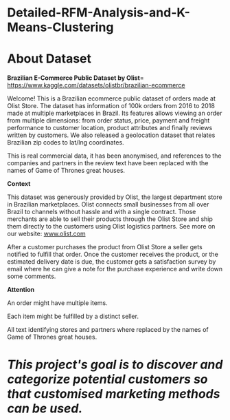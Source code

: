 # Detailed-RFM-Analysis-and-K-Means-Clustering

# About Dataset

**Brazilian E-Commerce Public Dataset by Olist**= https://www.kaggle.com/datasets/olistbr/brazilian-ecommerce

Welcome! This is a Brazilian ecommerce public dataset of orders made at Olist Store. The dataset has information of 100k orders from 2016 to 2018 made at multiple marketplaces in Brazil. Its features allows viewing an order from multiple dimensions: from order status, price, payment and freight performance to customer location, product attributes and finally reviews written by customers. We also released a geolocation dataset that relates Brazilian zip codes to lat/lng coordinates.

This is real commercial data, it has been anonymised, and references to the companies and partners in the review text have been replaced with the names of Game of Thrones great houses.

**Context**

This dataset was generously provided by Olist, the largest department store in Brazilian marketplaces. Olist connects small businesses from all over Brazil to channels without hassle and with a single contract. Those merchants are able to sell their products through the Olist Store and ship them directly to the customers using Olist logistics partners. See more on our website: www.olist.com

After a customer purchases the product from Olist Store a seller gets notified to fulfill that order. Once the customer receives the product, or the estimated delivery date is due, the customer gets a satisfaction survey by email where he can give a note for the purchase experience and write down some comments.

**Attention**

An order might have multiple items.

Each item might be fulfilled by a distinct seller.

All text identifying stores and partners where replaced by the names of Game of Thrones great houses.

# *This project's goal is to discover and categorize potential customers so that customised marketing methods can be used.*
